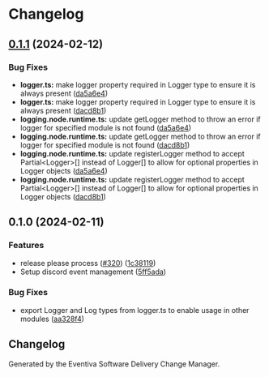 # Changelog

## [0.1.1](https://github.com/Eventiva/Eventiva/compare/bots/logging-v0.1.0...bots/logging-v0.1.1) (2024-02-12)


### Bug Fixes

* **logger.ts:** make logger property required in Logger type to ensure it is always present ([da5a6e4](https://github.com/Eventiva/Eventiva/commit/da5a6e4ec33c452c5917815162aeffb9f32bd2ba))
* **logger.ts:** make logger property required in Logger type to ensure it is always present ([dacd8b1](https://github.com/Eventiva/Eventiva/commit/dacd8b130b121b5e028fd06470d3da8a06ad2028))
* **logging.node.runtime.ts:** update getLogger method to throw an error if logger for specified module is not found ([da5a6e4](https://github.com/Eventiva/Eventiva/commit/da5a6e4ec33c452c5917815162aeffb9f32bd2ba))
* **logging.node.runtime.ts:** update getLogger method to throw an error if logger for specified module is not found ([dacd8b1](https://github.com/Eventiva/Eventiva/commit/dacd8b130b121b5e028fd06470d3da8a06ad2028))
* **logging.node.runtime.ts:** update registerLogger method to accept Partial&lt;Logger&gt;[] instead of Logger[] to allow for optional properties in Logger objects ([da5a6e4](https://github.com/Eventiva/Eventiva/commit/da5a6e4ec33c452c5917815162aeffb9f32bd2ba))
* **logging.node.runtime.ts:** update registerLogger method to accept Partial&lt;Logger&gt;[] instead of Logger[] to allow for optional properties in Logger objects ([dacd8b1](https://github.com/Eventiva/Eventiva/commit/dacd8b130b121b5e028fd06470d3da8a06ad2028))

## 0.1.0 (2024-02-11)


### Features

* release please process ([#320](https://github.com/eventiva/eventiva/issues/320)) ([1c38119](https://github.com/eventiva/eventiva/commit/1c381194c332e6142c3ccfcda630fcea494efb4b))
* Setup discord event management ([5ff5ada](https://github.com/eventiva/eventiva/commit/5ff5ada0ea65eaff1fe83e6478ba29a627ff6513))


### Bug Fixes

* export Logger and Log types from logger.ts to enable usage in other modules ([aa328f4](https://github.com/eventiva/eventiva/commit/aa328f4b60b80caa714fd404371e6bd51742a37b))

## Changelog

Generated by the Eventiva Software Delivery Change Manager.
